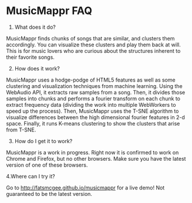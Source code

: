 MusicMappr FAQ
==========

1. What does it do? 

MusicMappr finds chunks of songs that are similar, and clusters them accordingly.
You can visualize these clusters and play them back at will. This is for music lovers who are
curious about the structures inherent to their favorite songs.

2. How does it work? 

MusicMappr uses a hodge-podge of HTML5 features as well as some clustering and visualization techniques from machine learning.
Using the WebAudio API, it extracts raw samples from a song. Then, it divides those samples into chunks
and performs a fourier transform on each chunk to extract frequency data (dividing the work into multiple WebWorkers to 
speed up the process). Then, MusicMappr uses the T-SNE algorithm to visualize differences between 
the high dimensional fourier features in 2-d space. Finally, it runs K-means clustering to show the clusters 
that arise from T-SNE.

3. How do I get it to work?

MusicMappr is a work in progress. Right now it is confirmed to work on Chrome and Firefox, but no other browsers.
Make sure you have the latest version of one of these browsers.

4.Where can I try it?

Go to http://fatsmcgee.github.io/musicmappr for a live demo! Not guaranteed to be the latest version.
